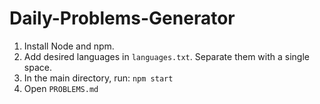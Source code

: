 # Daily-Problems-Generator

1. Install Node and npm.
2. Add desired languages in `languages.txt`. Separate them with a single space.
3. In the main directory, run: `npm start`
4. Open `PROBLEMS.md`
